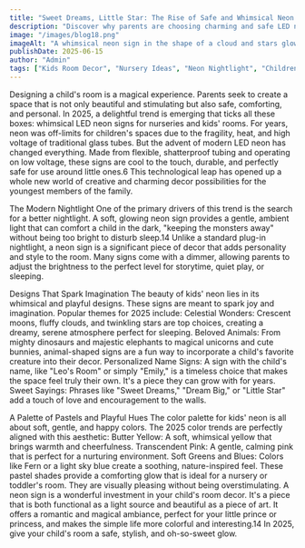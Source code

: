 ```yaml
---
title: "Sweet Dreams, Little Star: The Rise of Safe and Whimsical Neon for Kids' Rooms in 2025"
description: "Discover why parents are choosing charming and safe LED neon signs as the perfect modern alternative to traditional nightlights for nurseries and kids' rooms."
image: "/images/blog18.png"
imageAlt: "A whimsical neon sign in the shape of a cloud and stars glowing softly in a child's nursery, serving as a safe nightlight."
publishDate: 2025-06-15
author: "Admin"
tags: ["Kids Room Decor", "Nursery Ideas", "Neon Nightlight", "Childrens Decor", "Safe Lighting", "2025 Nursery Trends", "Whimsical Decor", "Kids Room Decor"]
---
```

Designing a child's room is a magical experience. Parents seek to create a space that is not only beautiful and stimulating but also safe, comforting, and personal. In 2025, a delightful trend is emerging that ticks all these boxes: whimsical LED neon signs for nurseries and kids' rooms.
For years, neon was off-limits for children's spaces due to the fragility, heat, and high voltage of traditional glass tubes. But the advent of modern LED neon has changed everything. Made from flexible, shatterproof tubing and operating on low voltage, these signs are cool to the touch, durable, and perfectly safe for use around little ones.6 This technological leap has opened up a whole new world of creative and charming decor possibilities for the youngest members of the family.

The Modern Nightlight
One of the primary drivers of this trend is the search for a better nightlight. A soft, glowing neon sign provides a gentle, ambient light that can comfort a child in the dark, "keeping the monsters away" without being too bright to disturb sleep.14 Unlike a standard plug-in nightlight, a neon sign is a significant piece of decor that adds personality and style to the room.
Many signs come with a dimmer, allowing parents to adjust the brightness to the perfect level for storytime, quiet play, or sleeping.

Designs That Spark Imagination
The beauty of kids' neon lies in its whimsical and playful designs. These signs are meant to spark joy and imagination. Popular themes for 2025 include:
Celestial Wonders: Crescent moons, fluffy clouds, and twinkling stars are top choices, creating a dreamy, serene atmosphere perfect for sleeping.
Beloved Animals: From mighty dinosaurs and majestic elephants to magical unicorns and cute bunnies, animal-shaped signs are a fun way to incorporate a child's favorite creature into their decor.
Personalized Name Signs: A sign with the child's name, like "Leo's Room" or simply "Emily," is a timeless choice that makes the space feel truly their own. It's a piece they can grow with for years.
Sweet Sayings: Phrases like "Sweet Dreams," "Dream Big," or "Little Star" add a touch of love and encouragement to the walls.

A Palette of Pastels and Playful Hues
The color palette for kids' neon is all about soft, gentle, and happy colors. The 2025 color trends are perfectly aligned with this aesthetic:
Butter Yellow: A soft, whimsical yellow that brings warmth and cheerfulness.
Transcendent Pink: A gentle, calming pink that is perfect for a nurturing environment.
Soft Greens and Blues: Colors like Fern or a light sky blue create a soothing, nature-inspired feel.
These pastel shades provide a comforting glow that is ideal for a nursery or toddler's room. They are visually pleasing without being overstimulating.
A neon sign is a wonderful investment in your child's room decor. It's a piece that is both functional as a light source and beautiful as a piece of art. It offers a romantic and magical ambiance, perfect for your little prince or princess, and makes the simple life more colorful and interesting.14 In 2025, give your child's room a safe, stylish, and oh-so-sweet glow.
